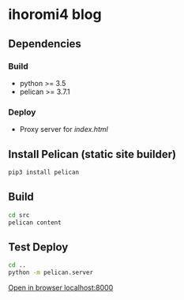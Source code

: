   # ihoromi4 blog

  ## Dependencies

  ### Build

  * python >= 3.5
  * pelican >= 3.7.1

  ### Deploy

  * Proxy server for *index.html*

  ## Install Pelican (static site builder)

  ```bash
  pip3 install pelican
  ```

  ## Build

  ```bash
  cd src
  pelican content
  ```

  ## Test Deploy

  ```bash
  cd ..
  python -m pelican.server
  ```

  [Open in browser localhost:8000](http://localhost:8000)
